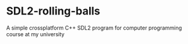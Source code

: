 # SDL2-rolling-balls
A simple crossplatform C++ SDL2 program for computer programming course at my university
